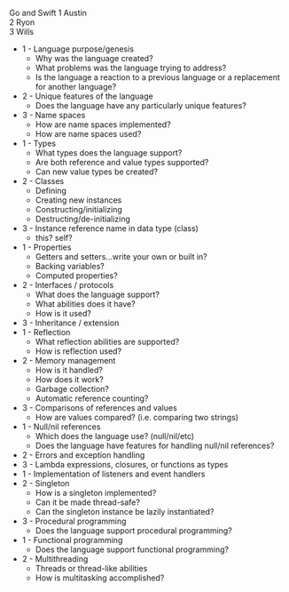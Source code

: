 Go and Swift 
1 Austin <br>
2 Ryon <br>
3 Wills <br>

* 1 - Language purpose/genesis
  * Why was the language created?
  * What problems was the language trying to address?
  * Is the language a reaction to a previous language or a replacement for another language?
* 2 - Unique features of the language
  * Does the language have any particularly unique features?
* 3 - Name spaces
  * How are name spaces implemented?
  * How are name spaces used?
* 1 - Types
    * What types does the language support?
    * Are both reference and value types supported?
    * Can new value types be created?
* 2 - Classes
  * Defining
  * Creating new instances
  * Constructing/initializing
  * Destructing/de-initializing
* 3 - Instance reference name in data type (class)
  * this?  self?
* 1 - Properties
  * Getters and setters...write your own or built in?
  * Backing variables?
  * Computed properties?
* 2 - Interfaces / protocols
  * What does the language support?
  * What abilities does it have?
  * How is it used?
* 3 - Inheritance / extension
* 1 - Reflection
  * What reflection abilities are supported?
  * How is reflection used?
* 2 - Memory management
  * How is it handled?
  * How does it work?
  * Garbage collection?
  * Automatic reference counting?
* 3 - Comparisons of references and values
  * How are values compared? (i.e. comparing two strings)
* 1 - Null/nil references
  * Which does the language use? (null/nil/etc)
  * Does the language have features for handling null/nil references?
* 2 - Errors and exception handling
* 3 - Lambda expressions, closures, or functions as types
* 1 - Implementation of listeners and event handlers
* 2 - Singleton
  * How is a singleton implemented?
  * Can it be made thread-safe?
  * Can the singleton instance be lazily instantiated?
* 3 - Procedural programming
  * Does the language support procedural programming?
* 1 - Functional programming
  * Does the language support functional programming?
* 2 - Multithreading
  * Threads or thread-like abilities
  * How is multitasking accomplished?
